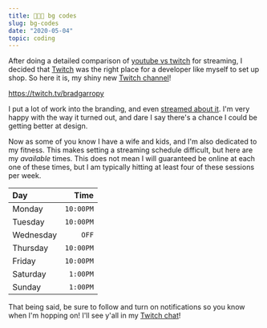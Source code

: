 ```yaml
---
title: 👨🏼‍💻 bg codes
slug: bg-codes
date: "2020-05-04"
topic: coding
---
```


After doing a detailed comparison of [youtube vs twitch][versus] for streaming, I decided that [Twitch][twitch] was the right place for a developer like myself to set up shop. So here it is, my shiny new [Twitch channel][channel]!

https://twitch.tv/bradgarropy

I put a lot of work into the branding, and even [streamed about it][branding]. I'm very happy with the way it turned out, and dare I say there's a chance I could be getting better at design.

Now as some of you know I have a wife and kids, and I'm also dedicated to my fitness. This makes setting a streaming schedule difficult, but here are my _available_ times. This does not mean I will guaranteed be online at each one of these times, but I am typically hitting at least four of these sessions per week.

| Day       |      Time |
| :-------- | --------: |
| Monday    | `10:00PM` |
| Tuesday   | `10:00PM` |
| Wednesday |     `OFF` |
| Thursday  | `10:00PM` |
| Friday    | `10:00PM` |
| Saturday  |  `1:00PM` |
| Sunday    |  `1:00PM` |

That being said, be sure to follow and turn on notifications so you know when I'm hopping on! I'll see y'all in my [Twitch chat][channel]!

[versus]: https://bradgarropy.com/blog/youtube-vs-twitch
[twitch]: https://twitch.tv
[channel]: https://twitch.tv/bradgarropy
[branding]: https://twitch.tv/videos/603427759
